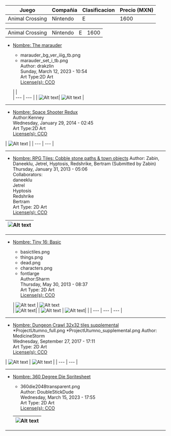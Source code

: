  Juego             | Compañia    | Clasificacion | Precio (MXN) |
|-------------------|-------------|---------------|--------------|
| Animal Crossing   | Nintendo    | E             | 1600         |

|            |     |  |  |
|-------------------|-------------|---------------|--------------|
| Animal Crossing   | Nintendo    | E             | 1600         |



* [Nombre: The marauder](https://opengameart.org/content/the-marauder)   
  * marauder_bg_ver_iiig_tb.png  
  * marauder_set_i_tb.png  
  Author: drakzlin  
  Sunday, March 12, 2023 - 10:54  
  Art Type:2D Art  
  [License(s): CCO](https://creativecommons.org/publicdomain/zero/1.0/deed.es_ES) 
  
  | |   
  | --- | --- |
  | ![Alt text](https://github.com/juanantoniogit/Libreria/blob/main/Juegos/2D/TileMap/marauder_bg_ver_iiig_tb.png)| ![Alt text](https://github.com/juanantoniogit/Libreria/blob/main/Juegos/2D/TileMap/marauder_set_i_tb.png) |
 
***




* [Nombre: Space Shooter Redux](https://opengameart.org/content/space-shooter-redux)  
Author:Kenney  
Wednesday, January 29, 2014 - 02:45  
Art Type:2D Art  
[License(s): CCO](https://creativecommons.org/publicdomain/zero/1.0/deed.es_ES)  

| ![Alt text](https://github.com/juanantoniogit/Libreria/blob/main/Juegos/2D/TileMap/SpaceShooterRedux/preview.png) |
| --- | --- |
  
***


* [Nombre: RPG Tiles: Cobble stone paths & town objects](https://opengameart.org/content/rpg-tiles-cobble-stone-paths-town-objects)
Author: Zabin, Daneeklu, Jetrel, Hyptosis, Redshrike, Bertram (Submitted by Zabin)  
Thursday, January 31, 2013 - 05:06  
Collaborators:  
daneeklu  
Jetrel  
Hyptosis  
Redshrike  
Bertram   
Art Type: 2D Art  
[License(s): CCO](https://creativecommons.org/publicdomain/zero/1.0/deed.es_ES) 

| ![Alt text](https://github.com/juanantoniogit/Libreria/blob/main/Juegos/2D/TileMap/PathAndObjects.png) |
| --- |
***








* [Nombre: Tiny 16: Basic](https://opengameart.org/content/tiny-16-basic)  
  * basictiles.png  
  * things.png  
  * dead.png 
  * characters.png 
  * fontlarge  
  Author:Sharm   
  Thursday, May 30, 2013 - 08:37  
  Art Type: 2D Art  
  [License(s): CCO](https://creativecommons.org/publicdomain/zero/1.0/deed.es_ES)  
  
  | ![Alt text](https://github.com/juanantoniogit/Libreria/blob/main/Juegos/2D/TileMap/things.png)
  | ![Alt text](https://github.com/juanantoniogit/Libreria/blob/main/Juegos/2D/TileMap/fontlarge.png)  
  | ![Alt text](https://github.com/juanantoniogit/Libreria/blob/main/Juegos/2D/TileMap/dead.png)|
  | ![Alt text](https://github.com/juanantoniogit/Libreria/blob/main/Juegos/2D/TileMap/characters.png) 
  | ![Alt text](https://github.com/juanantoniogit/Libreria/blob/main/Juegos/2D/TileMap/basictiles.png)|  |
  | --- | --- | --- |
  
 
***


* [Nombre: Dungeon Crawl 32x32 tiles supplemental](https://opengameart.org/content/dungeon-crawl-32x32-tiles-supplemental)  
 *ProjectUtumno_full.png
 *ProjectUtumno_supplemental.png 
Author: MedicineStorm  
Wednesday, September 27, 2017 - 17:11  
Art Type: 2D Art   
[License(s): CCO](https://creativecommons.org/publicdomain/zero/1.0/deed.es_ES)  

| ![Alt text](https://github.com/juanantoniogit/Libreria/blob/main/Juegos/2D/TileMap/ProjectUtumno_supplemental.png) 
| ![Alt text](https://github.com/juanantoniogit/Libreria/blob/main/Juegos/2D/TileMap/ProjectUtumno_full.png) |
| --- | --- |


***


* [Nombre: 360 Degree Die Spritesheet](https://opengameart.org/content/360-degree-die-spritesheet)
  * 360die2048transparent.png  
  Author: DoubleStickDude  
  Wednesday, March 15, 2023 - 17:55  
  Art Type: 2D Art  
  [License(s): CCO](https://creativecommons.org/publicdomain/zero/1.0/deed.es_ES)  
  
  | ![Alt text](https://github.com/juanantoniogit/Libreria/blob/main/Juegos/2D/TileMap/360die2048transparent.png) |
  | --- |
***


